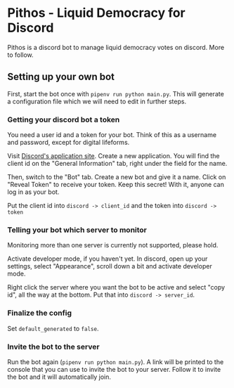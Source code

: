 # Pithos - Liquid Democracy for Discord

Pithos is a discord bot to manage liquid democracy votes on discord. More to follow.

## Setting up your own bot

First, start the bot once with `pipenv run python main.py`. This will generate a configuration file which we will need to edit in further steps.

### Getting your discord bot a token

You need a user id and a token for your bot. Think of this as a username and password, except for digital lifeforms.

Visit [Discord's application site](https://discordapp.com/developers/applications/). Create a new application. You will find the client id on the "General Information" tab, right under the field for the name.

Then, switch to the "Bot" tab. Create a new bot and give it a name. Click on "Reveal Token" to receive your token. Keep this secret! With it, anyone can log in as your bot.

Put the client id into `discord -> client_id` and the token into `discord -> token`

### Telling your bot which server to monitor

Monitoring more than one server is currently not supported, please hold.

Activate developer mode, if you haven't yet. In discord, open up your settings, select "Appearance", scroll down a bit and activate developer mode.

Right click the server where you want the bot to be active and select "copy id", all the way at the bottom. Put that into `discord -> server_id`.

### Finalize the config

Set `default_generated` to `false`.

### Invite the bot to the server

Run the bot again (`pipenv run python main.py`). A link will be printed to the console that you can use to invite the bot to your server. Follow it to invite the bot and it will automatically join.

